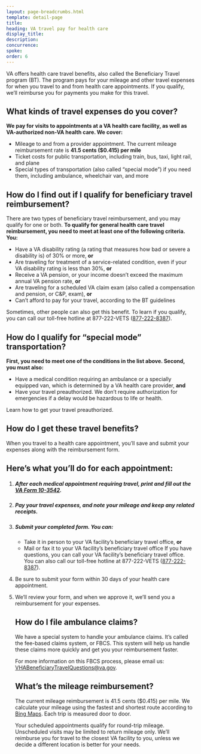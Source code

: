 ```yaml
---
layout: page-breadcrumbs.html
template: detail-page
title: 
heading: VA travel pay for health care 
display_title: 
description: 
concurrence: 
spoke: 
order: 6
---
```


<div class="va-introtext">
  
VA offers health care travel benefits, also called the Beneficiary Travel program (BT). 
The program pays for your mileage and other travel expenses for when you travel to and 
from health care appointments. If you qualify, we’ll reimburse you for payments you make for this travel.  

</div>

## What kinds of travel expenses do you cover?

**We pay for visits to appointments at a VA health care facility, as well as VA-authorized non-VA health care. We cover:**

-	Mileage to and from a provider appointment. The current mileage reimbursement rate is **41.5 cents ($0.415) per mile**
-	Ticket costs for public transportation, including train, bus, taxi, light rail, and plane
-	Special types of transportation (also called “special mode”) if you need them, including ambulance, wheelchair van, and more

## How do I find out if I qualify for beneficiary travel reimbursement?

There are two types of beneficiary travel reimbursement, and you may qualify for one or both. 
**To qualify for general health care travel reimbursement, you need to meet at least one of the following criteria. You:**

- Have a VA disability rating (a rating that measures how bad or severe a disability is) of 30% or more, **or**
- Are traveling for treatment of a service-related condition, even if your VA disability rating is less than 30%, **or**
- Receive a VA pension, or your income doesn’t exceed the maximum annual VA pension rate, **or**
- Are traveling for a scheduled VA claim exam (also called a compensation and pension, or C&P, exam), **or** 
- Can’t afford to pay for your travel, according to the BT guidelines

Sometimes, other people can also get this benefit. To learn if you qualify, 
you can call our toll-free hotline at 877-222-VETS (<a href="tel:+18772228387">877-222-8387</a>).

## How do I qualify for “special mode” transportation?

**First, you need to meet one of the conditions in the list above. Second, you must also:**

-	Have a medical condition requiring an ambulance or a specially equipped van, which is determined by a VA health care provider, **and** 
-	Have your travel preauthorized. We don’t require authorization for emergencies if a delay would be hazardous to life or health. 

Learn how to get your travel preauthorized. 

## How do I get these travel benefits?

When you travel to a health care appointment, you’ll save and submit your expenses along with the reimbursement form. 
## Here’s what you’ll do for each appointment:

<ol class="process">
<li class="process-step list-one">
  
##### After each medical appointment requiring travel, print and fill out the [VA Form 10-3542](https://www.va.gov/vaforms/medical/pdf/vha-10-3542-fill.pdf).  

</li>

<li class="process-step list-two">

##### Pay your travel expenses, and note your mileage and keep any related receipts.

</li>

<li class="process-step list-three">

##### Submit your completed form. You can:

-	Take it in person to your VA facility’s beneficiary travel office, **or**
-	Mail or fax it to your VA facility’s beneficiary travel office
If you have questions, you can call your VA facility’s beneficiary travel office. 
You can also call our toll-free hotline at 877-222-VETS (<a href="tel:+18772228387">877-222-8387</a>).

</li>

<li class="process-step list-four">
  
Be sure to submit your form within 30 days of your health care appointment.  

</li>

<li class="process-step list-five">
  
We’ll review your form, and when we approve it, we’ll send you a reimbursement for your expenses.  

## How do I file ambulance claims? 

We have a special system to handle your ambulance claims. It’s called the fee-based claims 
system, or FBCS. This system will help us handle these claims more quickly and get you your reimbursement faster.

For more information on this FBCS process, please email us: [VHABeneficiaryTravelQuestions@va.gov](VHABeneficiaryTravelQuestions@va.gov).

## What’s the mileage reimbursement?

The current mileage reimbursement is 41.5 cents ($0.415) per mile. We calculate 
your mileage using the fastest and shortest route according to [Bing Maps](https://www.bing.com/maps?FORM=LGCYVD). 
Each trip is measured door to door. 

Your scheduled appointments qualify for round-trip mileage. Unscheduled visits may be 
limited to return mileage only. We’ll reimburse you for travel to the closest VA facility to you, 
unless we decide a different location is better for your needs.
